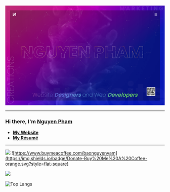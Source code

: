 <a target="_blank" rel="noopener noreferrer" href="https://baonguyenyam.github.io"><img src="https://raw.githubusercontent.com/baonguyenyam/baonguyenyam/main/main.png" alt="https://baonguyenyam.github.io" title="Resume" style="max-width:100%;"></a>

*****

### Hi there, I'm <a href="https://baonguyenyam.github.io" target="_blank">Nguyen Pham</a>

- **[My Website](https://baonguyenyam.github.io)** 
- **[My Résumé](https://baonguyenyam.github.io/cv)** 

*****

![](https://komarev.com/ghpvc/?username=baonguyenyam&color=blue) ![https://www.buymeacoffee.com/baonguyenyam](https://img.shields.io/badge/Donate-Buy%20Me%20A%20Coffee-orange.svg?style=flat-square)

![](https://github-readme-stats.vercel.app/api?username=baonguyenyam&show_icons=true&count_private=true&hide_border=true)

![Top Langs](https://github-readme-stats.vercel.app/api/top-langs/?username=baonguyenyam&layout=compact)
